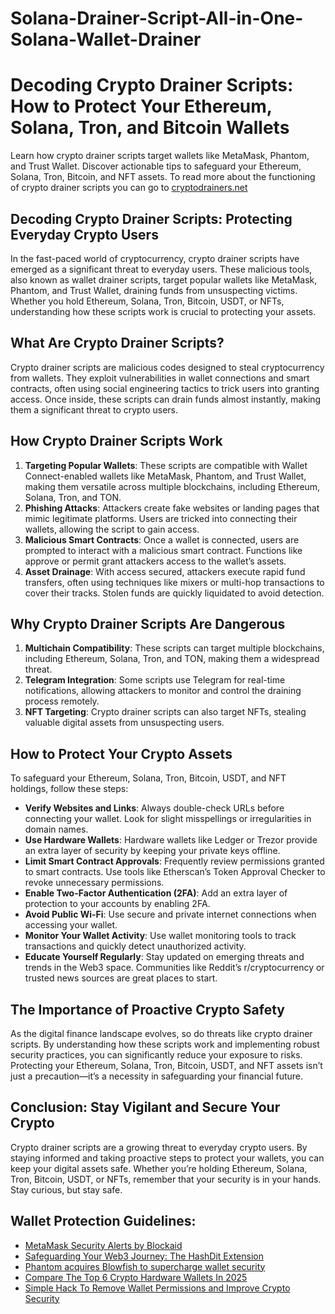 # Solana-Drainer-Script-All-in-One-Solana-Wallet-Drainer
# Decoding Crypto Drainer Scripts: How to Protect Your Ethereum, Solana, Tron, and Bitcoin Wallets

Learn how crypto drainer scripts target wallets like MetaMask, Phantom, and Trust Wallet. Discover actionable tips to safeguard your Ethereum, Solana, Tron, Bitcoin, and NFT assets. To read more about the functioning of crypto drainer scripts you can go to [cryptodrainers.net](https://cryptodrainers.net)


## Decoding Crypto Drainer Scripts: Protecting Everyday Crypto Users

In the fast-paced world of cryptocurrency, crypto drainer scripts have emerged as a significant threat to everyday users. These malicious tools, also known as wallet drainer scripts, target popular wallets like MetaMask, Phantom, and Trust Wallet, draining funds from unsuspecting victims. Whether you hold Ethereum, Solana, Tron, Bitcoin, USDT, or NFTs, understanding how these scripts work is crucial to protecting your assets.


## What Are Crypto Drainer Scripts?

Crypto drainer scripts are malicious codes designed to steal cryptocurrency from wallets. They exploit vulnerabilities in wallet connections and smart contracts, often using social engineering tactics to trick users into granting access. Once inside, these scripts can drain funds almost instantly, making them a significant threat to crypto users.


## How Crypto Drainer Scripts Work

1. **Targeting Popular Wallets**:
These scripts are compatible with Wallet Connect-enabled wallets like MetaMask, Phantom, and Trust Wallet, making them versatile across multiple blockchains, including Ethereum, Solana, Tron, and TON.
2. **Phishing Attacks**:
Attackers create fake websites or landing pages that mimic legitimate platforms. Users are tricked into connecting their wallets, allowing the script to gain access.
3. **Malicious Smart Contracts**:
Once a wallet is connected, users are prompted to interact with a malicious smart contract. Functions like approve or permit grant attackers access to the wallet’s assets.
4. **Asset Drainage**:
With access secured, attackers execute rapid fund transfers, often using techniques like mixers or multi-hop transactions to cover their tracks. Stolen funds are quickly liquidated to avoid detection.


## Why Crypto Drainer Scripts Are Dangerous

1. **Multichain Compatibility**:
These scripts can target multiple blockchains, including Ethereum, Solana, Tron, and TON, making them a widespread threat.
2. **Telegram Integration**:
Some scripts use Telegram for real-time notifications, allowing attackers to monitor and control the draining process remotely.
3. **NFT Targeting**:
Crypto drainer scripts can also target NFTs, stealing valuable digital assets from unsuspecting users.


## How to Protect Your Crypto Assets

To safeguard your Ethereum, Solana, Tron, Bitcoin, USDT, and NFT holdings, follow these steps:

- **Verify Websites and Links**:
Always double-check URLs before connecting your wallet. Look for slight misspellings or irregularities in domain names.
- **Use Hardware Wallets**:
Hardware wallets like Ledger or Trezor provide an extra layer of security by keeping your private keys offline.
- **Limit Smart Contract Approvals**:
Frequently review permissions granted to smart contracts. Use tools like Etherscan’s Token Approval Checker to revoke unnecessary permissions.
- **Enable Two-Factor Authentication (2FA)**:
Add an extra layer of protection to your accounts by enabling 2FA.
- **Avoid Public Wi-Fi**:
Use secure and private internet connections when accessing your wallet.
- **Monitor Your Wallet Activity**:
Use wallet monitoring tools to track transactions and quickly detect unauthorized activity.
- **Educate Yourself Regularly**:
Stay updated on emerging threats and trends in the Web3 space. Communities like Reddit’s r/cryptocurrency or trusted news sources are great places to start.


## The Importance of Proactive Crypto Safety

As the digital finance landscape evolves, so do threats like crypto drainer scripts. By understanding how these scripts work and implementing robust security practices, you can significantly reduce your exposure to risks. Protecting your Ethereum, Solana, Tron, Bitcoin, USDT, and NFT assets isn’t just a precaution—it’s a necessity in safeguarding your financial future.


## Conclusion: Stay Vigilant and Secure Your Crypto

Crypto drainer scripts are a growing threat to everyday crypto users. By staying informed and taking proactive steps to protect your wallets, you can keep your digital assets safe. Whether you’re holding Ethereum, Solana, Tron, Bitcoin, USDT, or NFTs, remember that your security is in your hands. Stay curious, but stay safe.


## Wallet Protection Guidelines: 

- [MetaMask Security Alerts by Blockaid](https://metamask.io/news/latest/metamask-security-alerts-by-blockaid-the-new-normal-for-a-safer-transaction/)
- [Safeguarding Your Web3 Journey: The HashDit Extension](https://www.bnbchain.org/en/blog/safeguarding-your-web3-journey-the-hashdit-extension)
- [Phantom acquires Blowfish to supercharge wallet security](https://phantom.com/learn/blog/phantom-acquires-blowfish)
- [Compare The Top 6 Crypto Hardware Wallets In 2025](https://coinbureau.com/analysis/best-hardware-wallets/)
- [Simple Hack To Remove Wallet Permissions and Improve Crypto Security](https://www.thecoinzone.com/security/revoke-cash)
